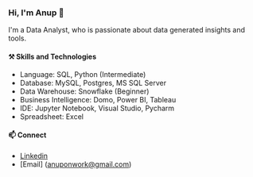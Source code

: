 
### Hi, I'm Anup 👋

I'm a Data Analyst, who is passionate about data generated insights and tools.

#### ⚒️ Skills and Technologies

- Language: SQL, Python (Intermediate)		
- Database: MySQL, Postgres, MS SQL Server
- Data Warehouse: Snowflake (Beginner)
- Business Intelligence: Domo, Power BI, Tableau
- IDE: Jupyter Notebook, Visual Studio, Pycharm
- Spreadsheet: Excel

#### 📫 Connect 

- [Linkedin](https://www.linkedin.com/in/anup-meshram/)
- [Email] (anuponwork@gmail.com)






